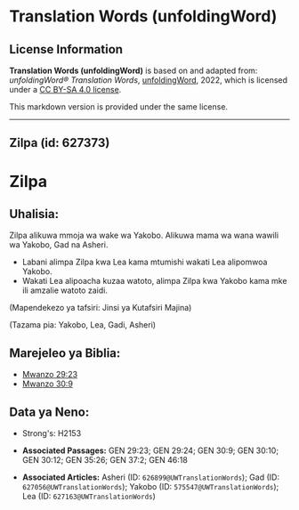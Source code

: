 # Translation Words (unfoldingWord)

## License Information

**Translation Words (unfoldingWord)** is based on and adapted from: _unfoldingWord® Translation Words_, [unfoldingWord](https://unfoldingword.org/utw), 2022, which is licensed under a [CC BY-SA 4.0 license](https://creativecommons.org/licenses/by-sa/4.0/legalcode.en).

This markdown version is provided under the same license.



--------------------------------

## Zilpa (id: 627373)

Zilpa
=====

Uhalisia:
---------

Zilpa alikuwa mmoja wa wake wa Yakobo. Alikuwa mama wa wana wawili wa Yakobo, Gad na Asheri.

* Labani alimpa Zilpa kwa Lea kama mtumishi wakati Lea alipomwoa Yakobo.
* Wakati Lea alipoacha kuzaa watoto, alimpa Zilpa kwa Yakobo kama mke ili amzalie watoto zaidi.

(Mapendekezo ya tafsiri: Jinsi ya Kutafsiri Majina)

(Tazama pia: Yakobo, Lea, Gadi, Asheri)

Marejeleo ya Biblia:
--------------------

* [Mwanzo 29:23](https://ref.ly/Gen29:23)
* [Mwanzo 30:9](https://ref.ly/Gen30:9)

Data ya Neno:
-------------

* Strong's: H2153

* **Associated Passages:** GEN 29:23; GEN 29:24; GEN 30:9; GEN 30:10; GEN 30:12; GEN 35:26; GEN 37:2; GEN 46:18
* **Associated Articles:** Asheri (ID: `626899@UWTranslationWords`); Gad (ID: `627056@UWTranslationWords`); Yakobo (ID: `575547@UWTranslationWords`); Lea (ID: `627163@UWTranslationWords`)

